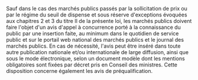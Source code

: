 
Sauf dans le cas des marchés publics passés par la sollicitation de prix
ou par le régime du seuil de dispense et sous réserve d'exceptions
évoquées aux chapitres 2 et 3 du titre II de la présente loi, les
marchés publics doivent faire l'objet d'un avis d'appel à concurrence
porté à la connaissance du public par une insertion faite, au minimum
dans le quotidien de service public et sur le portail web national des
marchés publics et le journal des marchés publics. En cas de nécessité,
l'avis peut être inséré dans toute autre publication nationale et/ou
internationale de large diffusion, ainsi que sous le mode électronique,
selon un document modèle dont les mentions obligatoires sont fixées par
décret pris en Conseil des ministres.
Cette disposition concerne également les avis de préqualification.